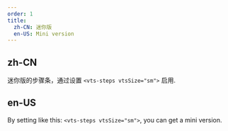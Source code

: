 ```yaml
---
order: 1
title:
  zh-CN: 迷你版
  en-US: Mini version
---
```


## zh-CN

迷你版的步骤条，通过设置 `<vts-steps vtsSize="sm">` 启用.

## en-US

By setting like this: `<vts-steps vtsSize="sm">`, you can get a mini version.


